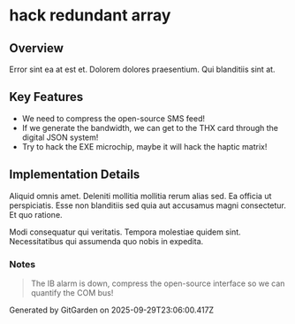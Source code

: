 # hack redundant array

## Overview
Error sint ea at est et. Dolorem dolores praesentium. Qui blanditiis sint at.

## Key Features
- We need to compress the open-source SMS feed!
- If we generate the bandwidth, we can get to the THX card through the digital JSON system!
- Try to hack the EXE microchip, maybe it will hack the haptic matrix!

## Implementation Details
Aliquid omnis amet. Deleniti mollitia mollitia rerum alias sed. Ea officia ut perspiciatis. Esse non blanditiis sed quia aut accusamus magni consectetur. Et quo ratione.
 Modi consequatur qui veritatis. Tempora molestiae quidem sint. Necessitatibus qui assumenda quo nobis in expedita.

### Notes
> The IB alarm is down, compress the open-source interface so we can quantify the COM bus!

Generated by GitGarden on 2025-09-29T23:06:00.417Z